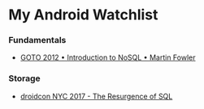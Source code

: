 # My Android Watchlist

### Fundamentals
- [GOTO 2012 • Introduction to NoSQL • Martin Fowler](https://www.youtube.com/watch?v=qI_g07C_Q5I)

### Storage
- [droidcon NYC 2017 - The Resurgence of SQL](https://www.youtube.com/watch?v=4eUuD7LsqMs)
